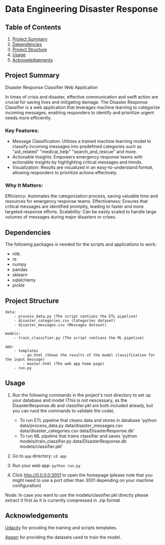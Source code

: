 # Data Engineering Disaster Response


## Table of Contents

1. [Project Summary](#summary)
2. [Dependencies](#dependencies)
3. [Project Structure](#structure)
4. [Usage](#usage)
5. [Acknowledgements](#acknowledgements)


## Project Summary <a name="summary"></a>

Disaster Response Classifier Web Application

In times of crisis and disaster, effective communication and swift action are crucial for saving lives and mitigating damage. 
The Disaster Response Classifier is a web application that leverages machine learning to categorize incoming messages, enabling responders to identify and prioritize urgent needs more efficiently.

### Key Features:
- Message Classification: Utilizes a trained machine learning model to classify incoming messages into predefined categories such as "aid_related" "medical_help" "search_and_rescue" and more.
- Actionable Insights: Empowers emergency response teams with actionable insights by highlighting critical messages and trends.
- Visualization: Results are visualized in an easy-to-understand format, allowing responders to prioritize actions effectively.

### Why It Matters:
Efficiency: Automates the categorization process, saving valuable time and resources for emergency response teams.
Effectiveness: Ensures that critical messages are identified promptly, leading to faster and more targeted response efforts.
Scalability: Can be easily scaled to handle large volumes of messages during major disasters or crises.


## Dependencies <a name="dependencies"></a>

The following packages is needed for the scripts and applications to work:
- nltk
- re
- numpy
- pandas
- sklearn
- sqlalchemy
- pickle


## Project Structure <a name="structure"></a>

    data:
        - process_data.py (The script contians the ETL pipeline) 
        - disaster_categories.csv (Categories dataset)
        - disaster_messages.csv (Messages dataset)
      
    models:
        - train_classifier.py (The script contians the ML pipeline) 
      
    app:
        - templates
            - go.html (Shows the results of the model classification for the input message)
            - master.html (The web app home page) 
        - run.py


## Usage <a name="usage"></a>

1. Run the following commands in the project's root directory to set up your database and model (This is not nescessary, as the DisasterResponse.db and classifier.pkl are both included already, but you can rund the commands to validate the code).
    
    - To run ETL pipeline that cleans data and stores in database
        'python data/process_data.py data/disaster_messages.csv data/disaster_categories.csv data/DisasterResponse.db'
    - To run ML pipeline that trains classifier and saves
        'python models/train_classifier.py data/DisasterResponse.db models/classifier.pkl'
      
2. Go to `app` directory: `cd app`

3. Run your web app: `python run.py`

4. Click http://0.0.0.0:3001 to open the homepage (please note that you might need to use a port other than 3001 depending on your machine configuration)

Node: In case you want to use the models/classifier.pkl directly please extract it first as it is currently compressed in .zip format 


## Acknowledgements <a name="acknowledgements"></a>

[Udacity](https://learn.udacity.com/) for provding the training and scripts templates.

[Appen](https://www.appen.com/) for providing the datasets used to train the model.


